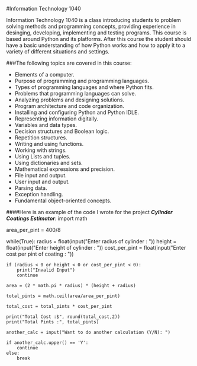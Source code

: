 #Information Technology 1040

Information Technology 1040 is a class introducing students to problem solving methods and programming concepts, providing experience in desinging, developing, implementing and testing programs. This course is based around Python and its platforms. After this course the student should have a basic understanding of how Python works and how to apply it to a variety of different situations and settings. 

###The following topics are covered in this course:

* Elements of a computer.
* Purpose of programming and programming languages.
* Types of programming languages and where Python fits.
* Problems that programming languages can solve.
* Analyzing problems and designing solutions.
* Program architecture and code organization.
* Installing and configuring Python and Python IDLE.
* Representing information digitally.
* Variables and data types.
* Decision structures and Boolean logic.
* Repetition structures.
* Writing and using functions.
* Working with strings.
* Using Lists and tuples.
* Using dictionaries and sets.
* Mathematical expressions and precision.
* File input and output.
* User input and output.
* Parsing data.
* Exception handling.
* Fundamental object-oriented concepts.

####Here is an example of the code I wrote for the project _**Cylinder Coatings Estimator**_:
import math

area_per_pint = 400/8

while(True):
    radius = float(input("Enter radius of cylinder : "))
    height = float(input("Enter height of cylinder : "))
    cost_per_pint = float(input("Enter cost per pint of coating : "))
    
    if (radius < 0 or height < 0 or cost_per_pint < 0):
        print("Invalid Input")
        continue
    
    area = (2 * math.pi * radius) * (height + radius)
    
    total_pints = math.ceil(area/area_per_pint)
    
    total_cost = total_pints * cost_per_pint
    
    print("Total Cost :$", round(total_cost,2))
    print("Total Pints :", total_pints)
    
    another_calc = input("Want to do another calculation (Y/N): ")
    
    if another_calc.upper() == 'Y':
        continue
    else:
        break
